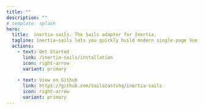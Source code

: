 ```yaml
---
title: ""
description: ""
# template: splash
hero:
  title:  inertia-sails. The Sails adapter for Inertia.
  tagline: inertia-sails lets you quickly build modern single-page Vue, React and Svelte apps using Sails server-side routing and controllers.
  actions:
    - text: Get Started
      link: /inertia-sails/installation
      icon: right-arrow
      variant: primary
  
    - text: View on Github
      link: https://github.com/sailscastshq/inertia-sails
      icon: right-arrow
      variant: primary
---
```


